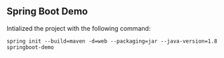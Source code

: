 ## Spring Boot Demo

Intialized the project with the following command:
```
spring init --build=maven -d=web --packaging=jar --java-version=1.8 springboot-demo

```
